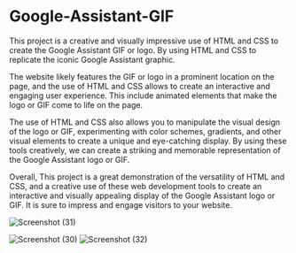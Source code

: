 # Google-Assistant-GIF

This project is a creative and visually impressive use of HTML and CSS to create the Google Assistant GIF or logo. By using HTML and CSS to replicate the iconic Google Assistant graphic.

The website likely features the GIF or logo in a prominent location on the page, and the use of HTML and CSS allows to create an interactive and engaging user experience. This include animated elements that make the logo or GIF come to life on the page.

The use of HTML and CSS also allows you to manipulate the visual design of the logo or GIF, experimenting with color schemes, gradients, and other visual elements to create a unique and eye-catching display. By using these tools creatively, we can create a striking and memorable representation of the Google Assistant logo or GIF.

Overall, This project is a great demonstration of the versatility of HTML and CSS, and a creative use of these web development tools to create an interactive and visually appealing display of the Google Assistant logo or GIF. It is sure to impress and engage visitors to your website.


![Screenshot (31)](https://user-images.githubusercontent.com/91942752/218344939-4e3ac29e-9292-4463-b212-e7bb193e9b78.png)

![Screenshot (30)](https://user-images.githubusercontent.com/91942752/218344945-6644b938-97f2-477a-9877-2de5dc51a972.png)
![Screenshot (32)](https://user-images.githubusercontent.com/91942752/218344943-bb53c06a-460e-4e4a-be21-18c011e2bdad.png)
